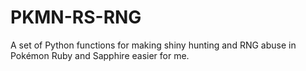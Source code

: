# PKMN-RS-RNG
A set of Python functions for making shiny hunting and RNG abuse in Pokémon Ruby and Sapphire easier for me.
